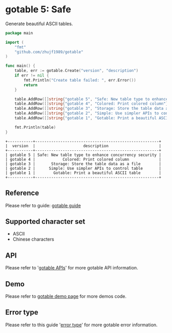 # gotable 5: Safe
Generate beautiful ASCII tables.

```go
package main

import (
	"fmt"
	"github.com/zhujf1989/gotable"
)

func main() {
	table, err := gotable.Create("version", "description")
	if err != nil {
		fmt.Println("Create table failed: ", err.Error())
		return
	}

	table.AddRow([]string{"gotable 5", "Safe: New table type to enhance concurrency security"})
	table.AddRow([]string{"gotable 4", "Colored: Print colored column"})
	table.AddRow([]string{"gotable 3", "Storage: Store the table data as a file"})
	table.AddRow([]string{"gotable 2", "Simple: Use simpler APIs to control table"})
	table.AddRow([]string{"gotable 1", "Gotable: Print a beautiful ASCII table"})

	fmt.Println(table)
}

```

```text
+-----------+------------------------------------------------------+
|  version  |                     description                      |
+-----------+------------------------------------------------------+
| gotable 5 | Safe: New table type to enhance concurrency security |
| gotable 4 |            Colored: Print colored column             |
| gotable 3 |       Storage: Store the table data as a file        |
| gotable 2 |      Simple: Use simpler APIs to control table       |
| gotable 1 |        Gotable: Print a beautiful ASCII table        |
+-----------+------------------------------------------------------+

```


## Reference
Please refer to guide: 
[gotable guide](https://blog.csdn.net/TCatTime/article/details/103068260#%E8%8E%B7%E5%8F%96gotable)


## Supported character set
* ASCII
* Chinese characters


## API
Please refer to '[gotable APIs](doc/api.md)' for more gotable API information.


## Demo
Please refer to [gotable demo page](doc/demo.md) for more demos code.


## Error type
Please refer to this guide '[error type](doc/errors.md)' for more gotable error information.

